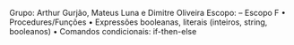 Grupo: Arthur Gurjão, Mateus Luna e Dimitre Oliveira
Escopo: 
– Escopo F
• Procedures/Funções
• Expressões booleanas, literais (inteiros, string, booleanos)
• Comandos condicionais: if-then-else
